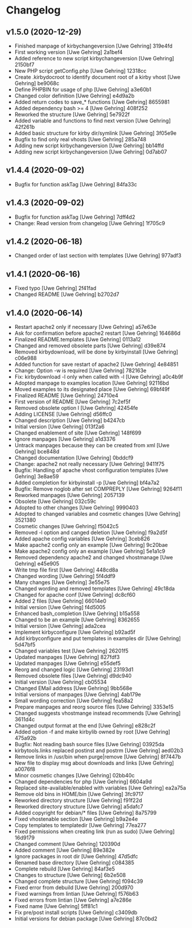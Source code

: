 # Changelog

## v1.5.0 (2020-12-29)

- Finished manpage of kirbychangeversion [Uwe Gehring] 319e4fd
- First working version [Uwe Gehring] 2a1bef4
- Added reference to new script kirbychangeversion [Uwe Gehring] 2150bf7
- New PHP script getConfig.php [Uwe Gehring] 12318cc
- Create .kirbydocroot to identify document root of a kirby vhost [Uwe Gehring] be9068c
- Define PHPBIN for usage of php [Uwe Gehring] a3e60b1
- Changed color definition [Uwe Gehring] e4d9a2b
- Added return codes to save_* functions [Uwe Gehring] 8655981
- Added dependency bash >= 4 [Uwe Gehring] 408f252
- Reworked the structure [Uwe Gehring] 5e7922f
- Added variable and functions to find next version [Uwe Gehring] 42f261b
- Added basic structure for kirby dir/symlink [Uwe Gehring] 3f05e9e
- Bugfix to find only real vhosts [Uwe Gehring] 285a748
- Adding new script kirbychangeversion [Uwe Gehring] bb14ffd
- Adding new script kirbychangeversion [Uwe Gehring] 0d7ab07

## v1.4.4 (2020-09-02)

- Bugfix for function askTag [Uwe Gehring] 84fa33c

## v1.4.3 (2020-09-02)

- Bugfix for function askTag [Uwe Gehring] 7dff4d2
- Change: Read version from changelog [Uwe Gehring] 1f705c9

## v1.4.2 (2020-06-18)

- Changed order of last section with templates [Uwe Gehring] 977adf3

## v1.4.1 (2020-06-16)

- Fixed typo [Uwe Gehring] 2f41fad
- Changed README [Uwe Gehring] b2702d7

## v1.4.0 (2020-06-14)

- Restart apache2 only if necessary [Uwe Gehring] a57e63e
- Ask for confirmation before apache2 restart [Uwe Gehring] 164686d
- Finalized README.templates [Uwe Gehring] 0113a12
- Changed and removed obsolete parts [Uwe Gehring] d39e874
- Removed kirbydownload, will be done by kirbyinstall [Uwe Gehring] c06e988
- Added function for save restart of apache2 [Uwe Gehring] 4e84851
- Change: Option -w is required [Uwe Gehring] 782163e
- Fix: kirbydownload -l only when called with -l [Uwe Gehring] a0c4b9f
- Adopted manpage to examples location [Uwe Gehring] 92116bd
- Moved examples to its designated place [Uwe Gehring] 69bf49f
- Finalized README [Uwe Gehring] 24710e4
- First version of README [Uwe Gehring] 7c2ef5f
- Removed obsolete option l [Uwe Gehring] 42454fe
- Adding LICENSE [Uwe Gehring] d56ffc0
- Changed description [Uwe Gehring] b4247cb
- Initial version [Uwe Gehring] 013f2a6
- Changed enablement of site [Uwe Gehring] 148f699
- Ignore manpages [Uwe Gehring] a1d3376
- Untrack manpages because they can be created from xml [Uwe Gehring] bce848d
- Changed documentation [Uwe Gehring] 0bddcf9
- Change: apache2 not really necessary [Uwe Gehring] 9411f75
- Bugfix: Handling of apache vhost configuration  templates [Uwe Gehring] 3e8ae59
- Added completion for kirbyinstall -p [Uwe Gehring] bf4a7a2
- Bugfix: Remove noglob after set COMPREPLY [Uwe Gehring] 9264f11
- Reworked manpages [Uwe Gehring] 2057139
- Obsolete [Uwe Gehring] 032c59c
- Adopted to other changes [Uwe Gehring] 9990403
- Adopted to changed variables and cosmetic changes [Uwe Gehring] 3521380
- Cosmetic changes [Uwe Gehring] f5042c5
- Removed -l option and canged deletion [Uwe Gehring] f9a2d5f
- Added apache config variables [Uwe Gehring] 3ceb826
- Make apache2 config only an example [Uwe Gehring] 9c20bae
- Make apache2 config only an example [Uwe Gehring] 5e1a1c9
- Removed dependency apache2 and changed vhostmanage [Uwe Gehring] e45e905
- Write tmp file first [Uwe Gehring] 448cd8a
- Changed wording [Uwe Gehring] 5f4ddf9
- Many changes [Uwe Gehring] 3e55e75
- Changed wording and removed templates [Uwe Gehring] 49c18da
- Changed for apache conf [Uwe Gehring] dc8cf60
- Added 2 files [Uwe Gehring] 66014e0
- Initial version [Uwe Gehring] f4d5005
- Enhanced bash_completion [Uwe Gehring] b15a558
- Changed to be an example [Uwe Gehring] 8362655
- Initial version [Uwe Gehring] ada2cea
- Implement kirbyconfigure [Uwe Gehring] b92ad5f
- Add kirbyconfigure and put templates in examples dir [Uwe Gehring] 5d47bf5
- Changed variables test [Uwe Gehring] 26201f5
- Updated manpages [Uwe Gehring] 827fdf3
- Updated manpages [Uwe Gehring] e55def5
- Reorg and changed logic [Uwe Gehring] 23193d1
- Removed obsolete files [Uwe Gehring] d9dc940
- Initial version [Uwe Gehring] cb05534
- Changed EMail address [Uwe Gehring] 9bb568e
- Initial versions of manpages [Uwe Gehring] 4ab179e
- Small wording correction [Uwe Gehring] fea58a2
- Prepare manpages and reorg source files [Uwe Gehring] 3353e15
- Changed suggests vhostmange instead recommends [Uwe Gehring] 3611d4c
- Changed output format at the end [Uwe Gehring] e828c2f
- Added option -f and make kirbylib owned by root [Uwe Gehring] 475a92b
- Bugfix: Not reading bash source files [Uwe Gehring] 03925da
- kirbytools.links replaced postinst and postrm [Uwe Gehring] aed02b3
- Remove links in /usr/bin when purge|remove [Uwe Gehring] 8f7447b
- New file to display msg about downloads and links [Uwe Gehring] a0076f8
- Minor cosmetic changes [Uwe Gehring] 02bb40c
- Changed dependencies for php [Uwe Gehring] 6604a9d
- Replaced site-available/enabled with variables [Uwe Gehring] ea2a75a
- Remove old bins in HOME/bin [Uwe Gehring] 3fc9717
- Reworked directory structure [Uwe Gehring] f91f22d
- Reworked directory structure [Uwe Gehring] a5dafc7
- Added copyright for debian/* files [Uwe Gehring] 8a75799
- Fixed vhostenable section [Uwe Gehring] b9a2e4e
- Copy templates to templatedir [Uwe Gehring] 77ea277
- Fixed permissions when creating link (run as sudo) [Uwe Gehring] 16d9179
- Changed comment [Uwe Gehring] 120390d
- Added comment [Uwe Gehring] 89e382e
- Ignore packages in root dir [Uwe Gehring] 47d5dfc
- Renamed base directory [Uwe Gehring] c084385
- Complete rebuild [Uwe Gehring] 84af3e5
- Changes to structure [Uwe Gehring] 6b2e508
- Changed complete structure [Uwe Gehring] f094c39
- Fixed error from debuild [Uwe Gehring] 200d970
- Fixed warnings from lintian [Uwe Gehring] f576b63
- Fixed errors from lintian [Uwe Gehring] a7e286e
- Fixed name [Uwe Gehring] 5ff81c1
- Fix pre/post install scripts [Uwe Gehring] c3409db
- Initial versions for debian package [Uwe Gehring] 87c0bd2


